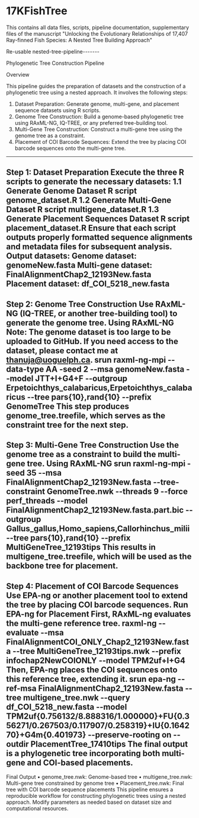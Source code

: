 # 17KFishTree

This contains all data files, scripts, pipeline documentation, supplementary files of the manuscript "Unlocking the Evolutionary Relationships of 17,407 Ray-finned Fish Species: A Nested Tree Building Approach"

Re-usable nested-tree-pipeline-------

Phylogenetic Tree Construction Pipeline

Overview

This pipeline guides the preparation of datasets and the construction of a phylogenetic tree using a nested approach. It involves the following steps:
1.	Dataset Preparation: Generate genome, multi-gene, and placement sequence datasets using R scripts.
2.	Genome Tree Construction: Build a genome-based phylogenetic tree using RAxML-NG, IQ-TREE, or any preferred tree-building tool.
3.	Multi-Gene Tree Construction: Construct a multi-gene tree using the genome tree as a constraint.
4.	Placement of COI Barcode Sequences: Extend the tree by placing COI barcode sequences onto the multi-gene tree.
---------------------------------------
Step 1: Dataset Preparation
Execute the three R scripts to generate the necessary datasets:
1.1 Generate Genome Dataset
R script genome_dataset.R
1.2 Generate Multi-Gene Dataset
R script multigene_dataset.R
1.3 Generate Placement Sequences Dataset
R script placement_dataset.R
Ensure that each script outputs properly formatted sequence alignments and metadata files for subsequent analysis.
Output datasets: 
Genome dataset: genomeNew.fasta
Multi-gene dataset: FinalAlignmentChap2_12193New.fasta
Placement dataset: df_COI_5218_new.fasta
---------------------------------------
Step 2: Genome Tree Construction
Use RAxML-NG (IQ-TREE, or another tree-building tool) to generate the genome tree.
Using RAxML-NG
Note: The genome dataset is too large to be uploaded to GitHub. If you need access to the dataset, please contact me at thanuja@uoguelph.ca.
srun raxml-ng-mpi --data-type AA -seed 2 --msa genomeNew.fasta --model JTT+I+G4+F --outgroup Erpetoichthys_calabaricus,Erpetoichthys_calabaricus --tree pars{10},rand{10} --prefix GenomeTree
This step produces genome_tree.treefile, which serves as the constraint tree for the next step.
---------------------------------------
Step 3: Multi-Gene Tree Construction
Use the genome tree as a constraint to build the multi-gene tree.
Using RAxML-NG
srun raxml-ng-mpi -seed 35 --msa FinalAlignmentChap2_12193New.fasta --tree-constraint GenomeTree.nwk --threads 9 --force  perf_threads --model FinalAlignmentChap2_12193New.fasta.part.bic --outgroup Gallus_gallus,Homo_sapiens,Callorhinchus_milii --tree pars{10},rand{10} --prefix MultiGeneTree_12193tips
This results in multigene_tree.treefile, which will be used as the backbone tree for placement.
---------------------------------------
Step 4: Placement of COI Barcode Sequences
Use EPA-ng or another placement tool to extend the tree by placing COI barcode sequences.
Run EPA-ng for Placement
First, RAxML-ng evaluates the multi-gene reference tree.
raxml-ng --evaluate --msa FinalAlignmentCOI_ONLY_Chap2_12193New.fasta --tree MultiGeneTree_12193tips.nwk --prefix infochap2NewCOIONLY --model TPM2uf+I+G4
Then, EPA-ng places the COI sequences onto this reference tree, extending it.
srun epa-ng --ref-msa FinalAlignmentChap2_12193New.fasta --tree multigene_tree.nwk --query df_COI_5218_new.fasta --model TPM2uf{0.756132/8.888316/1.000000}+FU{0.356271/0.267503/0.117907/0.258319}+IU{0.164270}+G4m{0.401973} --preserve-rooting on --outdir PlacementTree_17410tips
The final output is a phylogenetic tree incorporating both multi-gene and COI-based placements.
---------------------------------------
Final Output
•	genome_tree.nwk: Genome-based tree
•	multigene_tree.nwk: Multi-gene tree constrained by genome tree
•	Placement_tree.nwk: Final tree with COI barcode sequence placements
This pipeline ensures a reproducible workflow for constructing phylogenetic trees using a nested approach. Modify parameters as needed based on dataset size and computational resources.
